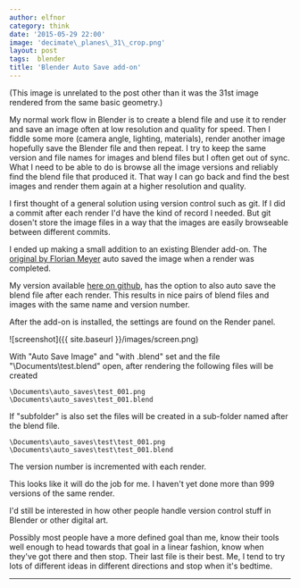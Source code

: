 ```yaml
---
author: elfnor
category: think
date: '2015-05-29 22:00'
image: 'decimate\_planes\_31\_crop.png'
layout: post
tags:  blender
title: 'Blender Auto Save add-on'
---
```


(This image is unrelated to the post other than it was the 31st image rendered from the same basic geometry.)

My normal work flow in Blender is to create a blend file and use it to render and save an image often at low resolution and quality for speed. Then I fiddle some more (camera angle, lighting, materials), render another image hopefully save the Blender file and then repeat. I try to keep the same version and file names for images and blend files but I often get out of sync. What I need to be able to do is browse all the image versions and reliably find the blend file that produced it. That way I can go back and find the best images and render them again at a higher resolution and quality.

I first thought of a general solution using version control such as git. If I did a commit after each render I\'d have the kind of record I needed. But git dosen\'t store the image files in a way that the images are easily browseable between different commits.

I ended up making a small addition to an existing Blender add-on. The [original by Florian Meyer](http://wiki.blender.org/index.php/Extensions:2.6/Py/Scripts/Render/Auto_Save) auto saved the image when a render was completed.

My version available [here on github](https://github.com/elfnor/blender_auto_save_on_render), has the option to also auto save the blend file after each render. This results in nice pairs of blend files and images with the same name and version number.

After the add-on is installed, the settings are found on the Render panel.

![screenshot]({{ site.baseurl }}/images/screen.png)

With \"Auto Save Image\" and \"with .blend\" set and the file \"\\Documents\\test.blend\" open, after rendering the following files will be created

``` {.python}
\Documents\auto_saves\test_001.png  
\Documents\auto_saves\test_001.blend  
```

If \"subfolder\" is also set the files will be created in a sub-folder named after the blend file.

``` {.python}
\Documents\auto_saves\test\test_001.png  
\Documents\auto_saves\test\test_001.blend  
```

The version number is incremented with each render.

This looks like it will do the job for me. I haven\'t yet done more than 999 versions of the same render.

I\'d still be interested in how other people handle version control stuff in Blender or other digital art.

Possibly most people have a more defined goal than me, know their tools well enough to head towards that goal in a linear fashion, know when they\'ve got there and then stop. Their last file is their best. Me, I tend to try lots of different ideas in different directions and stop when it\'s bedtime.

------------------------------------------------------------------------
